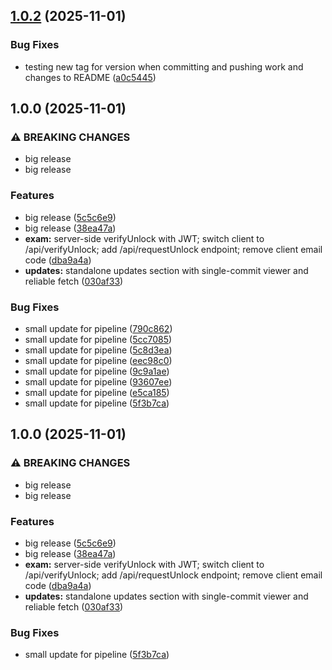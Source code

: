 ## [1.0.2](https://github.com/Natti94/Quiz/compare/v1.0.1...v1.0.2) (2025-11-01)

### Bug Fixes

* testing new tag for version when committing and pushing work and changes to README ([a0c5445](https://github.com/Natti94/Quiz/commit/a0c544543b156dda3434ab619036e950896fdff4))

## 1.0.0 (2025-11-01)

### ⚠ BREAKING CHANGES

* big release
* big release

### Features

* big release ([5c5c6e9](https://github.com/Natti94/Quiz/commit/5c5c6e94446a33babe26518ab1a440c5913c758b))
* big release ([38ea47a](https://github.com/Natti94/Quiz/commit/38ea47ad7bb21511024387434244ac0f580dc321))
* **exam:** server-side verifyUnlock with JWT; switch client to /api/verifyUnlock; add /api/requestUnlock endpoint; remove client email code ([dba9a4a](https://github.com/Natti94/Quiz/commit/dba9a4ac5501074ba9d4da249804d5c8f4bf11b6))
* **updates:** standalone updates section with single-commit viewer and reliable fetch ([030af33](https://github.com/Natti94/Quiz/commit/030af333c36065777963ad89753cfcf8f74526b3))

### Bug Fixes

* small update for pipeline ([790c862](https://github.com/Natti94/Quiz/commit/790c8625d3118afa907c491d0944d762048f111b))
* small update for pipeline ([5cc7085](https://github.com/Natti94/Quiz/commit/5cc7085105afc4a470720496be440a785b07cfb4))
* small update for pipeline ([5c8d3ea](https://github.com/Natti94/Quiz/commit/5c8d3eaceab86b6f477952b876840375d029be6d))
* small update for pipeline ([eec98c0](https://github.com/Natti94/Quiz/commit/eec98c0324e6c14e32d05c73bbba06e9b9ca58a6))
* small update for pipeline ([9c9a1ae](https://github.com/Natti94/Quiz/commit/9c9a1aefde7094ffaa76a76e729221f9c0a0425d))
* small update for pipeline ([93607ee](https://github.com/Natti94/Quiz/commit/93607ee5ed5823ce6abb9eb72d976d128350b870))
* small update for pipeline ([e5ca185](https://github.com/Natti94/Quiz/commit/e5ca18585f4d5d87de01ab67882438684f17f22a))
* small update for pipeline ([5f3b7ca](https://github.com/Natti94/Quiz/commit/5f3b7cab429085434053247f3a9f14f21f0cc3d4))

## 1.0.0 (2025-11-01)

### ⚠ BREAKING CHANGES

* big release
* big release

### Features

* big release ([5c5c6e9](https://github.com/Natti94/Quiz/commit/5c5c6e94446a33babe26518ab1a440c5913c758b))
* big release ([38ea47a](https://github.com/Natti94/Quiz/commit/38ea47ad7bb21511024387434244ac0f580dc321))
* **exam:** server-side verifyUnlock with JWT; switch client to /api/verifyUnlock; add /api/requestUnlock endpoint; remove client email code ([dba9a4a](https://github.com/Natti94/Quiz/commit/dba9a4ac5501074ba9d4da249804d5c8f4bf11b6))
* **updates:** standalone updates section with single-commit viewer and reliable fetch ([030af33](https://github.com/Natti94/Quiz/commit/030af333c36065777963ad89753cfcf8f74526b3))

### Bug Fixes

* small update for pipeline ([5f3b7ca](https://github.com/Natti94/Quiz/commit/5f3b7cab429085434053247f3a9f14f21f0cc3d4))
